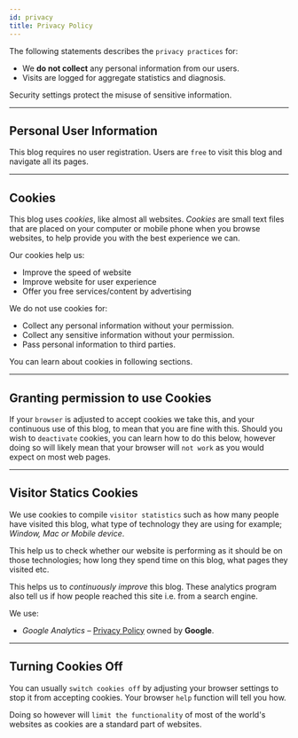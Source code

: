 ```yaml
---
id: privacy
title: Privacy Policy
---
```


The following statements describes the `privacy practices` for:

* We **do not collect** any personal information from our users.
* Visits are logged for aggregate statistics and diagnosis.

Security settings protect the misuse of sensitive information.

---

## Personal User Information

This blog requires no user registration. Users are `free` to visit this blog and navigate all its pages.

---

## Cookies

This blog uses *cookies*, like almost all websites. *Cookies* are small text files that are placed on your computer or mobile phone when you browse websites, to help provide you with the best experience we can.

Our cookies help us:

* Improve the speed of website
* Improve website for user experience
* Offer you free services/content by advertising

We do not use cookies for:

* Collect any personal information without your permission.
* Collect any sensitive information without your permission.
* Pass personal information to third parties.

You can learn about cookies in following sections.

---

## Granting permission to use Cookies

If your `browser` is adjusted to accept cookies we take this, and your continuous use of this blog, to mean that you are fine with this. Should you wish to `deactivate` cookies, you can learn how to do this below, however doing so will likely mean that your browser will `not work` as you would expect on most web pages.

---

## Visitor Statics Cookies

We use cookies to compile `visitor statistics` such as how many people have visited this blog, what type of technology they are using for example; *Window, Mac or Mobile device*. 

This help us to check whether our website is performing as it should be on those technologies; how long they spend time on this blog, what pages they visited etc.

This helps us to *continuously improve* this blog. These analytics program also tell us if how people reached this site i.e. from a search engine.

We use:

* *Google Analytics* – [Privacy Policy](https://www.google.com/policies/technologies/) owned by **Google**.

---
## Turning Cookies Off

You can usually `switch cookies off` by adjusting your browser settings to stop it from accepting cookies. Your browser `help` function will tell you how. 

Doing so however will `limit the functionality` of most of the world's websites as cookies are a standard part of websites.
